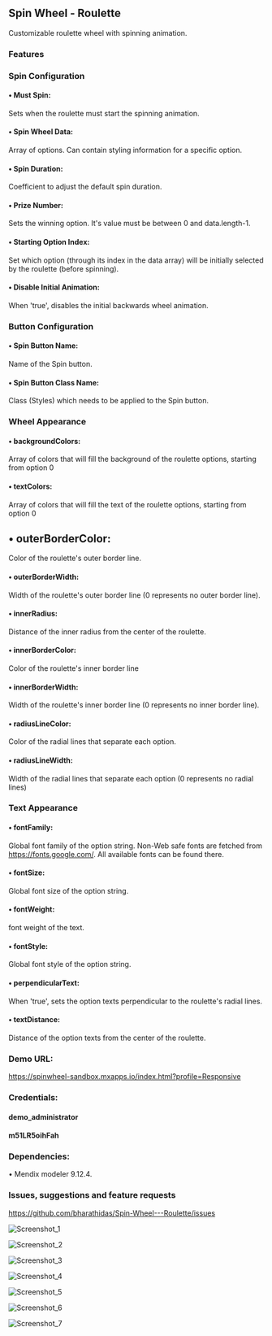 ## Spin Wheel - Roulette

Customizable roulette wheel with spinning animation. 

### Features
### Spin Configuration
#### •	Must Spin: 
Sets when the roulette must start the spinning animation.
#### •	Spin Wheel Data: 
Array of options. Can contain styling information for a specific option.
#### •	Spin Duration: 
Coefficient to adjust the default spin duration.
#### •	Prize Number: 
Sets the winning option. It's value must be between 0 and data.length-1.
#### •	Starting Option Index: 
Set which option (through its index in the data array) will be initially selected by the roulette (before spinning).
#### •	Disable Initial Animation: 
When 'true', disables the initial backwards wheel animation.

### Button Configuration
#### •	Spin Button Name: 
Name of the Spin button.
#### •	Spin Button Class Name: 
Class (Styles) which needs to be applied to the Spin button.

### Wheel Appearance

#### •	backgroundColors: 
Array of colors that will fill the background of the roulette options, starting from option 0
#### •	textColors: 
Array of colors that will fill the text of the roulette options, starting from option 0
## •	outerBorderColor: 
Color of the roulette's outer border line.
#### •	outerBorderWidth: 
Width of the roulette's outer border line (0 represents no outer border line).
#### •	innerRadius: 
Distance of the inner radius from the center of the roulette.
#### •	innerBorderColor: 
Color of the roulette's inner border line
#### •	innerBorderWidth:
Width of the roulette's inner border line (0 represents no inner border line).
#### •	radiusLineColor: 
Color of the radial lines that separate each option.
#### •	radiusLineWidth: 
Width of the radial lines that separate each option (0 represents no radial lines)
### Text Appearance
#### •	fontFamily: 
Global font family of the option string. Non-Web safe fonts are fetched from https://fonts.google.com/. All available fonts can be found there.
#### •	fontSize: 
Global font size of the option string.
#### •	fontWeight:
font weight of the text.
#### •	fontStyle: 
Global font style of the option string.
#### •	perpendicularText: 
When 'true', sets the option texts perpendicular to the roulette's radial lines.
#### •	textDistance: 
Distance of the option texts from the center of the roulette.

### Demo URL:
https://spinwheel-sandbox.mxapps.io/index.html?profile=Responsive

### Credentials:
#### demo_administrator
#### m51LR5oihFah

### Dependencies:
•	Mendix modeler 9.12.4.

### Issues, suggestions and feature requests
https://github.com/bharathidas/Spin-Wheel---Roulette/issues

![Screenshot_1](https://github.com/user-attachments/assets/661f0df8-6ac1-4672-aaf5-e476d674c979)

![Screenshot_2](https://github.com/user-attachments/assets/e312e0fd-d9e3-4dfb-97a1-0a2f212fbf38)

![Screenshot_3](https://github.com/user-attachments/assets/da5f8ee1-f033-4432-a493-11ed47bb4eec)

![Screenshot_4](https://github.com/user-attachments/assets/aba148fd-c5e0-426d-a757-86ded754950b)

![Screenshot_5](https://github.com/user-attachments/assets/31f7e4de-0228-4193-9924-9bfd253d6441)

![Screenshot_6](https://github.com/user-attachments/assets/d7c11fdc-6d4b-4df6-9f11-82f742ce45bf)

![Screenshot_7](https://github.com/user-attachments/assets/077568bf-d022-4041-a144-d42419733526)
